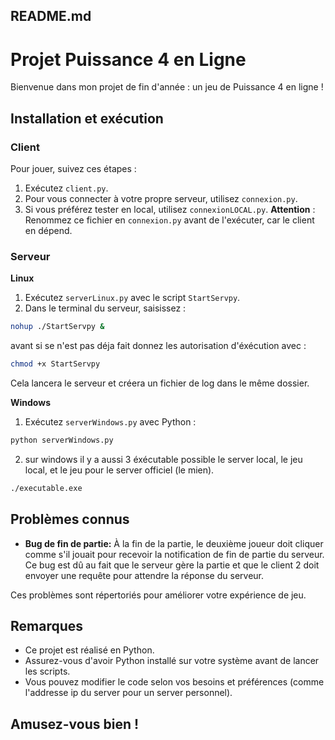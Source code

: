 ## README.md

# Projet Puissance 4 en Ligne

Bienvenue dans mon projet de fin d'année : un jeu de Puissance 4 en ligne !

## Installation et exécution

### Client

Pour jouer, suivez ces étapes :

1. Exécutez `client.py`.
2. Pour vous connecter à votre propre serveur, utilisez `connexion.py`.
3. Si vous préférez tester en local, utilisez `connexionLOCAL.py`. **Attention** : Renommez ce fichier en `connexion.py` avant de l'exécuter, car le client en dépend.

### Serveur

**Linux**

1. Exécutez `serverLinux.py` avec le script `StartServpy`.
2. Dans le terminal du serveur, saisissez :

```bash
nohup ./StartServpy &
```
avant si se n'est pas déja fait donnez les autorisation d'éxécution avec : 
```bash
chmod +x StartServpy
```

Cela lancera le serveur et créera un fichier de log dans le même dossier.

**Windows**

1. Exécutez `serverWindows.py` avec Python :

```bash
python serverWindows.py
```

2. sur windows il y a aussi 3 éxécutable possible le server local, le jeu local, et le jeu pour le server officiel (le mien).

```bash
./executable.exe
```

## Problèmes connus

- **Bug de fin de partie:** À la fin de la partie, le deuxième joueur doit cliquer comme s'il jouait pour recevoir la notification de fin de partie du serveur. Ce bug est dû au fait que le serveur gère la partie et que le client 2 doit envoyer une requête pour attendre la réponse du serveur.

Ces problèmes sont répertoriés pour améliorer votre expérience de jeu.

## Remarques

* Ce projet est réalisé en Python.
* Assurez-vous d'avoir Python installé sur votre système avant de lancer les scripts.
* Vous pouvez modifier le code selon vos besoins et préférences (comme l'addresse ip du server pour un server personnel).

## Amusez-vous bien !
